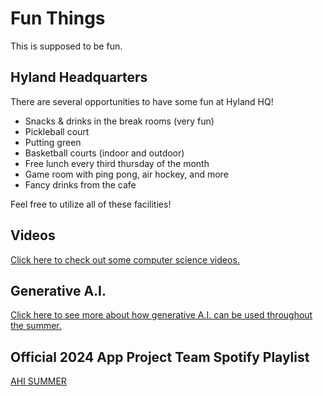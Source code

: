 # Fun Things
This is supposed to be fun.

## Hyland Headquarters
There are several opportunities to have some fun at Hyland HQ!

- Snacks & drinks in the break rooms (very fun)
- Pickleball court
- Putting green
- Basketball courts (indoor and outdoor)
- Free lunch every third thursday of the month
- Game room with ping pong, air hockey, and more
- Fancy drinks from the cafe

Feel free to utilize all of these facilities!

## Videos
[Click here to check out some computer science videos.](Videos.md)

## Generative A.I.
[Click here to see more about how generative A.I. can be used throughout the summer.](GenAi.md)

## Official 2024 App Project Team Spotify Playlist
[AHI SUMMER](https://open.spotify.com/playlist/6ZRCVhz8SQP6eWj2wKy4dZ?si=c3a2cd423a4a4263&pt=3e394e619df7918c50ade18f82dca609)
